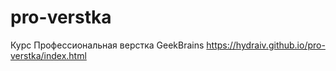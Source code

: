 # pro-verstka
Курс Профессиональная верстка GeekBrains
https://hydraiv.github.io/pro-verstka/index.html
